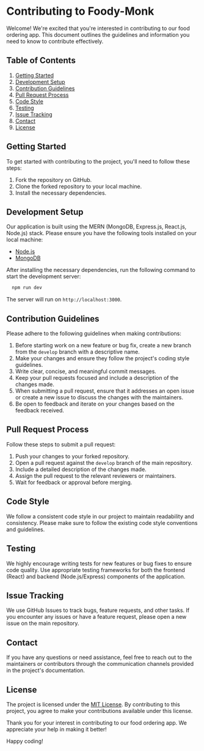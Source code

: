 # Contributing to Foody-Monk

Welcome! We're excited that you're interested in contributing to our food ordering app. This document outlines the guidelines and information you need to know to contribute effectively.

## Table of Contents

1. [Getting Started](#getting-started)
2. [Development Setup](#development-setup)
3. [Contribution Guidelines](#contribution-guidelines)
4. [Pull Request Process](#pull-request-process)
5. [Code Style](#code-style)
6. [Testing](#testing)
7. [Issue Tracking](#issue-tracking)
8. [Contact](#contact)
9. [License](#license)

## Getting Started

To get started with contributing to the project, you'll need to follow these steps:

1. Fork the repository on GitHub.
2. Clone the forked repository to your local machine.
3. Install the necessary dependencies.

## Development Setup

Our application is built using the MERN (MongoDB, Express.js, React.js, Node.js) stack. Please ensure you have the following tools installed on your local machine:

- [Node.js](https://nodejs.org)
- [MongoDB](https://www.mongodb.com)

After installing the necessary dependencies, run the following command to start the development server:

```bash
  npm run dev
``` 

The server will run on `http://localhost:3000`.

## Contribution Guidelines

Please adhere to the following guidelines when making contributions:

1. Before starting work on a new feature or bug fix, create a new branch from the `develop` branch with a descriptive name.
2. Make your changes and ensure they follow the project's coding style guidelines.
3. Write clear, concise, and meaningful commit messages.
4. Keep your pull requests focused and include a description of the changes made.
5. When submitting a pull request, ensure that it addresses an open issue or create a new issue to discuss the changes with the maintainers.
6. Be open to feedback and iterate on your changes based on the feedback received.

## Pull Request Process

Follow these steps to submit a pull request:

1. Push your changes to your forked repository.
2. Open a pull request against the `develop` branch of the main repository.
3. Include a detailed description of the changes made.
4. Assign the pull request to the relevant reviewers or maintainers.
5. Wait for feedback or approval before merging.

## Code Style

We follow a consistent code style in our project to maintain readability and consistency. Please make sure to follow the existing code style conventions and guidelines.

## Testing

We highly encourage writing tests for new features or bug fixes to ensure code quality. Use appropriate testing frameworks for both the frontend (React) and backend (Node.js/Express) components of the application.

## Issue Tracking

We use GitHub Issues to track bugs, feature requests, and other tasks. If you encounter any issues or have a feature request, please open a new issue on the main repository.

## Contact

If you have any questions or need assistance, feel free to reach out to the maintainers or contributors through the communication channels provided in the project's documentation.

## License

The project is licensed under the [MIT License](LICENSE). By contributing to this project, you agree to make your contributions available under this license.

Thank you for your interest in contributing to our food ordering app. We appreciate your help in making it better!

Happy coding!
